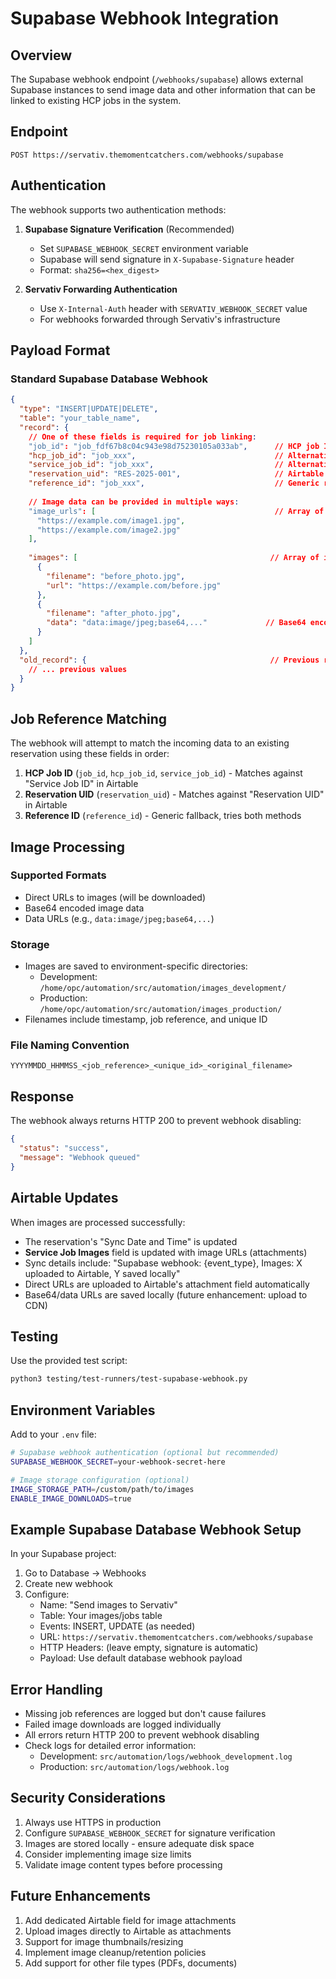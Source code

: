 # Supabase Webhook Integration

## Overview

The Supabase webhook endpoint (`/webhooks/supabase`) allows external Supabase instances to send image data and other information that can be linked to existing HCP jobs in the system.

## Endpoint

```
POST https://servativ.themomentcatchers.com/webhooks/supabase
```

## Authentication

The webhook supports two authentication methods:

1. **Supabase Signature Verification** (Recommended)
   - Set `SUPABASE_WEBHOOK_SECRET` environment variable
   - Supabase will send signature in `X-Supabase-Signature` header
   - Format: `sha256=<hex_digest>`

2. **Servativ Forwarding Authentication**
   - Use `X-Internal-Auth` header with `SERVATIV_WEBHOOK_SECRET` value
   - For webhooks forwarded through Servativ's infrastructure

## Payload Format

### Standard Supabase Database Webhook

```json
{
  "type": "INSERT|UPDATE|DELETE",
  "table": "your_table_name",
  "record": {
    // One of these fields is required for job linking:
    "job_id": "job_fdf67b8c04c943e98d75230105a033ab",      // HCP job ID
    "hcp_job_id": "job_xxx",                               // Alternative field name
    "service_job_id": "job_xxx",                           // Alternative field name
    "reservation_uid": "RES-2025-001",                     // Airtable reservation UID
    "reference_id": "job_xxx",                             // Generic reference field
    
    // Image data can be provided in multiple ways:
    "image_urls": [                                        // Array of image URLs
      "https://example.com/image1.jpg",
      "https://example.com/image2.jpg"
    ],
    
    "images": [                                           // Array of image objects
      {
        "filename": "before_photo.jpg",
        "url": "https://example.com/before.jpg"
      },
      {
        "filename": "after_photo.jpg",
        "data": "data:image/jpeg;base64,..."             // Base64 encoded image
      }
    ]
  },
  "old_record": {                                         // Previous record state (for UPDATE)
    // ... previous values
  }
}
```

## Job Reference Matching

The webhook will attempt to match the incoming data to an existing reservation using these fields in order:

1. **HCP Job ID** (`job_id`, `hcp_job_id`, `service_job_id`) - Matches against "Service Job ID" in Airtable
2. **Reservation UID** (`reservation_uid`) - Matches against "Reservation UID" in Airtable
3. **Reference ID** (`reference_id`) - Generic fallback, tries both methods

## Image Processing

### Supported Formats
- Direct URLs to images (will be downloaded)
- Base64 encoded image data
- Data URLs (e.g., `data:image/jpeg;base64,...`)

### Storage
- Images are saved to environment-specific directories:
  - Development: `/home/opc/automation/src/automation/images_development/`
  - Production: `/home/opc/automation/src/automation/images_production/`
- Filenames include timestamp, job reference, and unique ID

### File Naming Convention
```
YYYYMMDD_HHMMSS_<job_reference>_<unique_id>_<original_filename>
```

## Response

The webhook always returns HTTP 200 to prevent webhook disabling:

```json
{
  "status": "success",
  "message": "Webhook queued"
}
```

## Airtable Updates

When images are processed successfully:
- The reservation's "Sync Date and Time" is updated
- **Service Job Images** field is updated with image URLs (attachments)
- Sync details include: "Supabase webhook: {event_type}, Images: X uploaded to Airtable, Y saved locally"
- Direct URLs are uploaded to Airtable's attachment field automatically
- Base64/data URLs are saved locally (future enhancement: upload to CDN)

## Testing

Use the provided test script:

```bash
python3 testing/test-runners/test-supabase-webhook.py
```

## Environment Variables

Add to your `.env` file:

```bash
# Supabase webhook authentication (optional but recommended)
SUPABASE_WEBHOOK_SECRET=your-webhook-secret-here

# Image storage configuration (optional)
IMAGE_STORAGE_PATH=/custom/path/to/images
ENABLE_IMAGE_DOWNLOADS=true
```

## Example Supabase Database Webhook Setup

In your Supabase project:

1. Go to Database → Webhooks
2. Create new webhook
3. Configure:
   - Name: "Send images to Servativ"
   - Table: Your images/jobs table
   - Events: INSERT, UPDATE (as needed)
   - URL: `https://servativ.themomentcatchers.com/webhooks/supabase`
   - HTTP Headers: (leave empty, signature is automatic)
   - Payload: Use default database webhook payload

## Error Handling

- Missing job references are logged but don't cause failures
- Failed image downloads are logged individually
- All errors return HTTP 200 to prevent webhook disabling
- Check logs for detailed error information:
  - Development: `src/automation/logs/webhook_development.log`
  - Production: `src/automation/logs/webhook.log`

## Security Considerations

1. Always use HTTPS in production
2. Configure `SUPABASE_WEBHOOK_SECRET` for signature verification
3. Images are stored locally - ensure adequate disk space
4. Consider implementing image size limits
5. Validate image content types before processing

## Future Enhancements

1. Add dedicated Airtable field for image attachments
2. Upload images directly to Airtable as attachments
3. Support for image thumbnails/resizing
4. Implement image cleanup/retention policies
5. Add support for other file types (PDFs, documents)